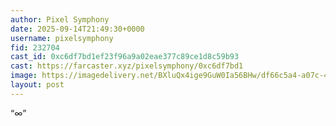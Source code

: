```yaml
---
author: Pixel Symphony
date: 2025-09-14T21:49:30+0000
username: pixelsymphony
fid: 232704
cast_id: 0xc6df7bd1ef23f96a9a02eae377c89ce1d8c59b93
cast: https://farcaster.xyz/pixelsymphony/0xc6df7bd1
image: https://imagedelivery.net/BXluQx4ige9GuW0Ia56BHw/df66c5a4-a07c-4cbf-405e-55f93f2a3200/original
layout: post
---
```

“∞”  

<img src='https://imagedelivery.net/BXluQx4ige9GuW0Ia56BHw/df66c5a4-a07c-4cbf-405e-55f93f2a3200/original' alt='' referrerpolicy='no-referrer'/>